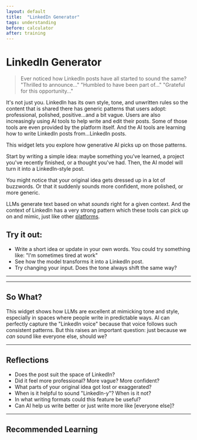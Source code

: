 ```yaml
---
layout: default
title:  "LinkedIn Generator"
tags: understanding
before: calculator
after: training
---
```


# **LinkedIn Generator**

> Ever noticed how LinkedIn posts have all started to sound the same? "Thrilled to announce…" "Humbled to have been part of…" "Grateful for this opportunity…"

It's not just you. LinkedIn has its own style, tone, and unwritten rules so the content that is shared there has generic patterns that users adopt: professional, polished, positive…and a bit vague. Users are also increasingly using AI tools to help write and edit their posts. Some of those tools are even provided by the platform itself. And the AI tools are learning how to write LinkedIn posts from…LinkedIn posts.

This widget lets you explore how generative AI picks up on those patterns.

Start by writing a simple idea: maybe something you've learned, a project you've recently finished, or a thought you've had. Then, the AI model will turn it into a LinkedIn-style post.

You might notice that your original idea gets dressed up in a lot of buzzwords. Or that it suddenly sounds more confident, more polished, or more generic.

LLMs generate text based on what *sounds* right for a given context. And the context of LinkedIn has a very strong pattern which these tools can pick up on and mimic, just like other [platforms](https://www.theatlantic.com/technology/archive/2023/05/generative-ai-social-media-homogenized-content/674033/).

## **Try it out:**

* Write a short idea or update in your own words. You could try something like: "I'm sometimes tired at work"
* See how the model transforms it into a LinkedIn post.
* Try changing your input. Does the tone always shift the same way?

---

<script
	type="module"
	src="https://gradio.s3-us-west-2.amazonaws.com/5.23.3/gradio.js"
></script>

<gradio-app src="https://willsh1997-linkedin-generator.hf.space"></gradio-app>

---

## **So What?**

This widget shows how LLMs are excellent at mimicking tone and style, especially in spaces where people write in predictable ways. AI can perfectly capture the "LinkedIn voice" because that voice follows such consistent patterns. But this raises an important question: just because we *can* sound like everyone else, should we?

---

## **Reflections**

* Does the post suit the space of LinkedIn?
* Did it feel more professional? More vague? More confident?
* What parts of your original idea got lost or exaggerated?
* When is it helpful to sound "LinkedIn-y"? When is it not?
* In what writing formats could this feature be useful?
* Can AI help us write better or just write more like [everyone else]?

---

## **Recommended Learning**

